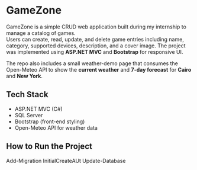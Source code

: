 # GameZone

GameZone is a simple CRUD web application built during my internship to manage a catalog of games.  
Users can create, read, update, and delete game entries including name, category, supported devices, description, and a cover image. The project was implemented using **ASP.NET MVC** and **Bootstrap** for responsive UI.

The repo also includes a small weather-demo page that consumes the Open-Meteo API to show the **current weather** and **7-day forecast** for **Cairo** and **New York**.

## Tech Stack
- ASP.NET MVC (C#)
- SQL Server 
- Bootstrap (front-end styling)
- Open-Meteo API for weather data

## How to Run the Project
Add-Migration InitialCreateAUt
Update-Database

